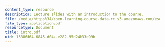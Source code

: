 ```yaml
---
content_type: resource
description: Lecture slides with an introduction to the course.
file: /media/https%3A/open-learning-course-data-rc.s3.amazonaws.com/esd-72-engineering-risk-benefit-analysis-spring-2007/13386d646845d04ae28295d24b33e99b_intro.pdf
file_type: application/pdf
resourcetype: Document
title: intro.pdf
uid: 13386d64-6845-d04a-e282-95d24b33e99b
---
```

